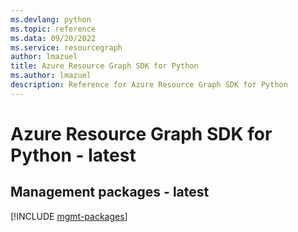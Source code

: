 ```yaml
---
ms.devlang: python
ms.topic: reference
ms.data: 09/20/2022
ms.service: resourcegraph
author: lmazuel
title: Azure Resource Graph SDK for Python
ms.author: lmazuel
description: Reference for Azure Resource Graph SDK for Python
---
```

# Azure Resource Graph SDK for Python - latest

## Management packages - latest
[!INCLUDE [mgmt-packages](resource-graph-mgmt-index.md)]